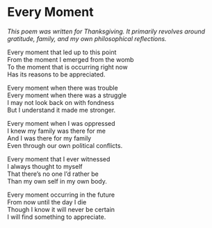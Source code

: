 # Every Moment

*This poem was written for Thanksgiving. It primarily revolves around gratitude, family, and my own philosophical reflections.*

Every moment that led up to this point  
From the moment I emerged from the womb  
To the moment that is occurring right now  
Has its reasons to be appreciated.

Every moment when there was trouble  
Every moment when there was a struggle  
I may not look back on with fondness  
But I understand it made me stronger.

Every moment when I was oppressed  
I knew my family was there for me  
And I was there for my family  
Even through our own political conflicts.

Every moment that I ever witnessed  
I always thought to myself  
That there’s no one I’d rather be  
Than my own self in my own body.

Every moment occurring in the future  
From now until the day I die  
Though I know it will never be certain  
I will find something to appreciate.
